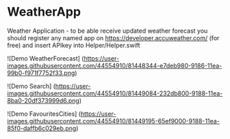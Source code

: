 # WeatherApp
Weather Application - to be able receive updated weather forecast you should register any named app on 
https://developer.accuweather.com/ (for free) and insert APIkey into Helper/Helper.swift

![Demo WeatherForecast] (https://user-images.githubusercontent.com/44554910/81448344-e7deb980-9186-11ea-99b0-f971f7752f33.png)

![Demo Search] (https://user-images.githubusercontent.com/44554910/81449084-232db800-9188-11ea-8ba0-20df373999d6.png)

![Demo FavouritesCities] (https://user-images.githubusercontent.com/44554910/81449195-65ef9000-9188-11ea-85f0-daffb6c029eb.png)
